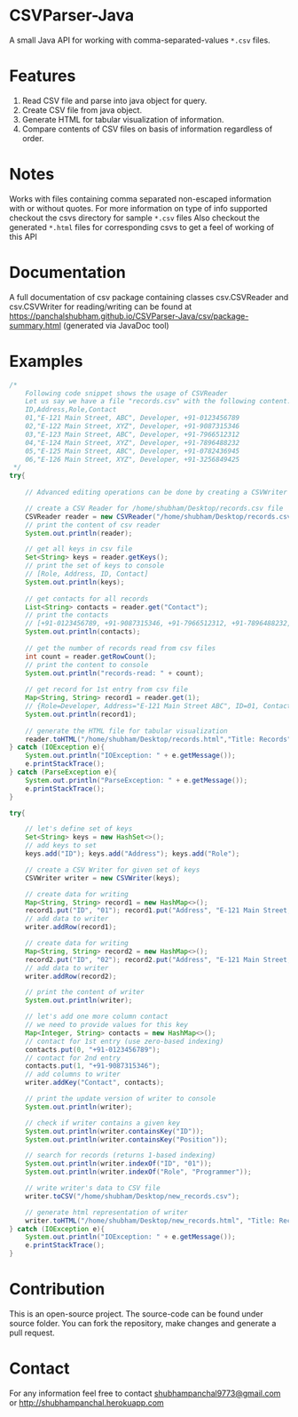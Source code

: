 # CSVParser-Java
A small Java API for working with comma-separated-values `*.csv` files.

# Features
1. Read CSV file and parse into java object for query.
2. Create CSV file from java object.
3. Generate HTML for tabular visualization of information.
4. Compare contents of CSV files on basis of information regardless of order. 

# Notes
Works with files containing comma separated non-escaped information with or without quotes.
For more information on type of info supported checkout the csvs directory for sample `*.csv` files
Also checkout the generated `*.html` files for corresponding csvs to get a feel of working of this API


# Documentation
A full documentation of csv package containing classes csv.CSVReader and csv.CSVWriter for reading/writing can be found at https://panchalshubham.github.io/CSVParser-Java/csv/package-summary.html (generated via JavaDoc tool)

# Examples
```java
/*
    Following code snippet shows the usage of CSVReader
    Let us say we have a file "records.csv" with the following content:
    ID,Address,Role,Contact
    01,"E-121 Main Street, ABC", Developer, +91-0123456789
    02,"E-122 Main Street, XYZ", Developer, +91-9087315346
    03,"E-123 Main Street, ABC", Developer, +91-7966512312
    04,"E-124 Main Street, XYZ", Developer, +91-7896488232
    05,"E-125 Main Street, ABC", Developer, +91-0782436945
    06,"E-126 Main Street, XYZ", Developer, +91-3256849425
 */
try{
  
    // Advanced editing operations can be done by creating a CSVWriter associated to a CSVReader

    // create a CSV Reader for /home/shubham/Desktop/records.csv file
    CSVReader reader = new CSVReader("/home/shubham/Desktop/records.csv");
    // print the content of csv reader
    System.out.println(reader);

    // get all keys in csv file
    Set<String> keys = reader.getKeys();
    // print the set of keys to console
    // [Role, Address, ID, Contact]
    System.out.println(keys);
    
    // get contacts for all records
    List<String> contacts = reader.get("Contact");
    // print the contacts
    // [+91-0123456789, +91-9087315346, +91-7966512312, +91-7896488232, +91-0782436945, +91-3256849425]
    System.out.println(contacts);
    
    // get the number of records read from csv files
    int count = reader.getRowCount();
    // print the content to console
    System.out.println("records-read: " + count);
    
    // get record for 1st entry from csv file
    Map<String, String> record1 = reader.get(1);
    // {Role=Developer, Address="E-121 Main Street ABC", ID=01, Contact=+91-0123456789}
    System.out.println(record1);
    
    // generate the HTML file for tabular visualization
    reader.toHTML("/home/shubham/Desktop/records.html","Title: Records");
} catch (IOException e){
    System.out.println("IOException: " + e.getMessage());
    e.printStackTrace();
} catch (ParseException e){
    System.out.println("ParseException: " + e.getMessage());
    e.printStackTrace();
}
```
```java
try{

    // let's define set of keys
    Set<String> keys = new HashSet<>();
    // add keys to set
    keys.add("ID"); keys.add("Address"); keys.add("Role");

    // create a CSV Writer for given set of keys
    CSVWriter writer = new CSVWriter(keys);

    // create data for writing
    Map<String, String> record1 = new HashMap<>();
    record1.put("ID", "01"); record1.put("Address", "E-121 Main Street, ABC"); record1.put("Role", "Developer");
    // add data to writer
    writer.addRow(record1);

    // create data for writing
    Map<String, String> record2 = new HashMap<>();
    record2.put("ID", "02"); record2.put("Address", "E-121 Main Street, XYZ"); record2.put("Role", "Developer");
    // add data to writer
    writer.addRow(record2);

    // print the content of writer
    System.out.println(writer);

    // let's add one more column contact
    // we need to provide values for this key
    Map<Integer, String> contacts = new HashMap<>();
    // contact for 1st entry (use zero-based indexing)
    contacts.put(0, "+91-0123456789");
    // contact for 2nd entry
    contacts.put(1, "+91-9087315346");
    // add columns to writer
    writer.addKey("Contact", contacts);

    // print the update version of writer to console
    System.out.println(writer);

    // check if writer contains a given key
    System.out.println(writer.containsKey("ID"));
    System.out.println(writer.containsKey("Position"));

    // search for records (returns 1-based indexing)
    System.out.println(writer.indexOf("ID", "01"));
    System.out.println(writer.indexOf("Role", "Programmer"));

    // write writer's data to CSV file
    writer.toCSV("/home/shubham/Desktop/new_records.csv");

    // generate html representation of writer
    writer.toHTML("/home/shubham/Desktop/new_records.html", "Title: Records created with CSVWriter");
} catch (IOException e){
    System.out.println("IOException: " + e.getMessage());
    e.printStackTrace();
}

```
# Contribution
This is an open-source project. The source-code can be found under source folder. You can fork the repository, make changes and generate a pull request. 

# Contact
For any information feel free to contact shubhampanchal9773@gmail.com or http://shubhampanchal.herokuapp.com
